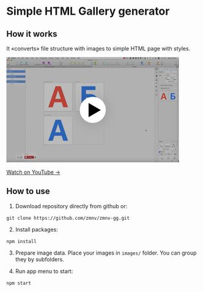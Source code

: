 # Simple HTML Gallery generator

## How it works

It «converts» file structure with images to simple HTML page with styles.

<a href="https://youtu.be/wbgKVq7C7qw" target="_blank">
   <img src="src/readme-images/video-preview.png" />
</a>

<a href="https://youtu.be/wbgKVq7C7qw" target="_blank">Watch on YouTube →</a>


## How to use

1. Download repository directly from github or:
```
git clone https://github.com/zmnv/zmnv-gg.git
```

2. Install packages:
```
npm install
```

3. Prepare image data. Place your images in `images/` folder. You can group they by subfolders.

4. Run app menu to start:

```
npm start
```
